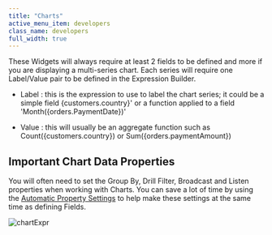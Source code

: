 ```yaml
---
title: "Charts"
active_menu_item: developers
class_name: developers
full_width: true
---
```



These Widgets will always require at least 2 fields to be defined and more if you are displaying a multi-series chart. Each series will require one Label/Value pair to be defined in the Expression Builder.

 - Label : this is the expression to use to label the chart series; it could be a simple field {customers.country}' or a function applied to a field 'Month({orders.PaymentDate})'

 - Value : this will usually be an aggregate function such as Count({customers.country}) or Sum({orders.paymentAmount})

## Important Chart Data Properties

You will often need to set the Group By, Drill Filter, Broadcast and Listen properties when working with Charts. You can save a lot of time by using the [Automatic Property Settings](../using-automatic-property-setti) to help make these settings at the same time as defining Fields.

![chartExpr](/img/docs/chartexpr.zoom67.png)
